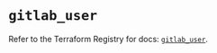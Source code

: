 # `gitlab_user`

Refer to the Terraform Registry for docs: [`gitlab_user`](https://registry.terraform.io/providers/gitlabhq/gitlab/17.3.1/docs/resources/user).
